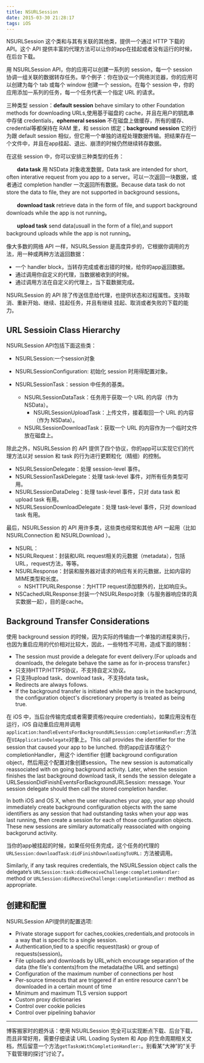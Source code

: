 ```yaml
---
title: NSURLSession
date: 2015-03-30 21:28:17
tags: iOS
---
```

NSURLSession 这个类和与其有关联的其他类，提供一个通过 HTTP 下载的 API。这个 API 提供丰富的代理方法可以让你的app在挂起或者没有运行的时候，在后台下载。

用 NSURLSession API，你的应用可以创建一系列的 session，每一个 session 协调一组关联的数据转存任务。举个例子：你在协议一个网络浏览器，你的应用可以创建为每个
tab 或每个 window 创建一个 session。在每个 session 中，你的应用添加一系列的任务，每一个任务代表一个指定 URL 的请求。

三种类型 session：**default session** behave similary to other Foundation methods for downloading URLs,使用基于磁盘的 cache，并且在用户的钥匙串中存储 credentials，**ephemeral session** 不在磁盘上做缓存，所有的缓存、credential等都保持在 RAM 里，和 session 绑定；**background session** 它的行为跟 default session 相似，但它用一个单独的进程处理数据传输。把结果存在一个文件中，并且在app挂起、退出、崩溃的时候仍然继续转存数据。

在这些 session 中，你可以安排三种类型的任务：

　　**data task** 用 NSData 对象收发数据，Data task are intended for short, often interative request from you app to a server。可以一次返回一块数据，或者通过 completion handler 一次返回所有数据。Because data task do not store the data to file, they are not supported in background sessions。

　　**download task** retrieve data in the form of file, and support background downloads while the app is not running。

　　**upload task** send data(usuall in the form of a file),and support background uploads while the app is not running。

像大多数的网络 API 一样，NSURLSession 是高度异步的，它根据你调用的方法，用一种或两种方法返回数据：

* 一个 handler block，当转存完成或者出错的时候，给你的app返回数据。
* 通过调用你自定义的代理，当数据被收到的时候。
* 通过调用方法在自定义的代理上，当下载数据完成。

NSURLSession 的 API 除了传送信息给代理，也提供状态和过程属性。支持取消、重新开始、继续、挂起任务，并且有继续  挂起、取消或者失败的下载的能力。

## URL Sessioin Class Hierarchy

NSURLSession API包括下面这些类：

* NSURLSession:一个session对象
* NSURLSessionConfiguration: 初始化 session 时用得配置对象。
* NSURLSessionTask：session 中任务的基类。

	* NSURLSessionDataTask：任务用于获取一个 URL 的内容（作为 NSData）。
		* NSURLSessionUploadTask：上传文件，接着取回一个 URL 的内容（作为 NSData）。
	* NSURLSessionDownloadTask：获取一个 URL 的内容作为一个临时文件放在磁盘上。
	
除此之外，NSURLSession 的 API 提供了四个协议，你的app可以实现它们的代理方法以对 session 和 task 的行为进行更颗粒化（精细）的控制。

* NSURLSessionDelegate：处理 session-level 事件。
* NSURLSessionTaskDelegate：处理 task-level 事件，对所有任务类型可用。
* NSURLSessionDataDeleg：处理 task-level 事件，只对 data task 和 upload task 有用。
* NSURLSessionDownloadDelegate：处理 task-level 事件，只对 download task 有用。

最后，NSURLSession 的 API 用许多类，这些类也经常和其他 API 一起用（比如 NSURLConnection 和 NSURLDownload ）。

* NSURL：
* NSURLRequest：封装和URL request相关的元数据（metadata），包括URL，request方法，等等。
* NSURLResponse：封装和服务器对请求的响应有关的元数据，比如内容的MIME类型和长度。
	* NSHTTPURLResponse：为HTTP request添加额外的，比如响应头。
* NSCachedURLResponse:封装一个NSURLRespo对象（与服务器响应体的真实数据一起），目的是cache。

## Background Transfer Considerations

使用 background session 的时候，因为实际的传输由一个单独的进程来执行，也因为重启应用的代价相对比较大，因此，一些特性不可用，造成下面的限制：

* The session must provide a delegate for event delivery.(For uploads and downloads, the delegate behave the same as for in-process transfer.)
* 只支持HTTP/HTTPS协议，不支持自定义协议。
* 只支持upload task、download task，不支持data task。
* Redirects are always follows.
* If the background transfer is initiated while the app is in the background, the configuration object's discretionary property is treated as being true.

在 iOS 中，当后台传输完成或者需要资格(require credentials)，如果应用没有在运行，iOS 自动重启应用并调用`application:handleEventsForBackgroundURLSession:completionHandler:`方法在`UIApplicationDelegate`对象上。This call provides the identifier for the session that caused your app to be lunched. 你的app应该存储这个 completionHandler，用这个 identifier 创建 background configuration object，然后用这个配置对象创建session。The new session is automatically reassociated with on going background activity. Later, when the session finishes the last background download task, it sends the session delegate a URLSessionDidFinishEventsForBackgroundURLSession: message. Your session delegate should then call the stored completion handler.

In both iOS and OS X, when the user relaunches your app, your app should immediately create background configuration objects with the same identifiers as any session that had outstanding tasks when your app was last running, then create a session for each of those configuration objects. These new sessions are similary automatically reassociated with ongoing backgorund activity.

当你的app被挂起的时候，如果任何任务完成，这个任务的代理的`URLSession:downloadTask:didFinishDownloadingToURL:`  方法被调用。

Similarly, if any task requires credentials, the NSURLSession object calls the delegate’s `URLSession:task:didReceiveChallenge:completionHandler:` method or `URLSession:didReceiveChallenge:completionHandler:` method as appropriate. 

## 创建和配置

NSURLSession API提供的配置选项:

* Private storage support for caches,cookies,credentials,and protocols in a way that is specific to a single session.
* Authentication,tied to a specific request(task) or group of requests(session)。
* File uploads and downloads by URL,which encourage separation of the data (the file's contents)from the metadata(the URL and settings)
* Configuration of the maximum number of connections per host
* Per-source timeouts that are triggered if an entire resource cann't be downloaded in a certain mount of time
* Minimum and maximum TLS version support
* Custom proxy dictionaries
* Control over cookie policies
* Control over pipelining bahavior

----
博客搬家时的题外话：使用 NSURLSession 完全可以实现断点下载、后台下载，而且非常好用，需要仔细读读 URL Loading System 和 App 的生命周期相关文档，然后留意一个方法`getTasksWithCompletionHandler:`。别看某“大神”的“关于下载管理的探讨”讨论了。